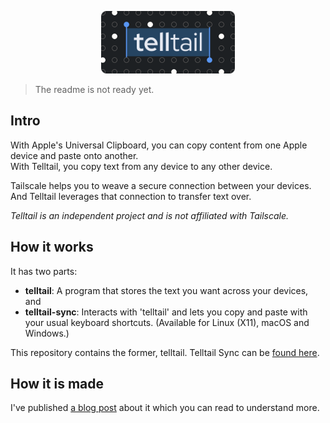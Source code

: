 <p align="center">
  <img src="./logo.svg" height="100px" />
</p>

> The readme is not ready yet.

## Intro

With Apple's Universal Clipboard, you can copy content from one Apple device and paste onto another.  
With Telltail, you copy text from any device to any other device.

Tailscale helps you to weave a secure connection between your devices. And Telltail leverages that connection to transfer text over.

_Telltail is an independent project and is not affiliated with Tailscale._

## How it works

It has two parts:

- **telltail**: A program that stores the text you want across your devices, and
- **telltail-sync**: Interacts with 'telltail' and lets you copy and paste with your usual keyboard shortcuts. (Available for Linux (X11), macOS and Windows.)

This repository contains the former, telltail. Telltail Sync can be [found here](https://github.com/ajitid/telltail-sync).

## How it is made

I've published [a blog post](https://hemarkable.com/notes/tools.tailscale.telltail) about it which you can read to understand more.
